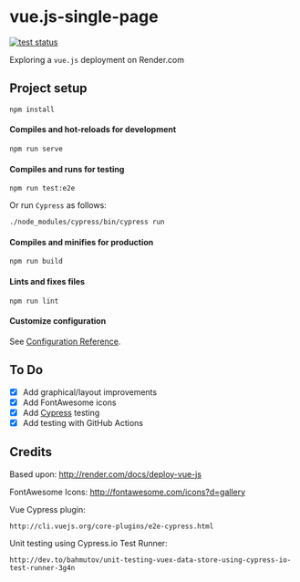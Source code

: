 # vue.js-single-page

[![test status](https://github.com/mramshaw/VueRender/workflows/tests/badge.svg?branch=master)](https://github.com/mramshaw/VueRender/actions)

Exploring a `vue.js` deployment on Render.com

## Project setup
```
npm install
```

#### Compiles and hot-reloads for development
```
npm run serve
```

#### Compiles and runs for testing

```
npm run test:e2e
```

Or run `Cypress` as follows:

```
./node_modules/cypress/bin/cypress run
```

#### Compiles and minifies for production
```
npm run build
```

#### Lints and fixes files
```
npm run lint
```

#### Customize configuration
See [Configuration Reference](https://cli.vuejs.org/config/).

## To Do

- [x] Add graphical/layout improvements
- [x] Add FontAwesome icons
- [x] Add [Cypress](http://cypress.io) testing
- [x] Add testing with GitHub Actions

## Credits

Based upon: http://render.com/docs/deploy-vue-js

FontAwesome Icons: http://fontawesome.com/icons?d=gallery

Vue Cypress plugin:

    http://cli.vuejs.org/core-plugins/e2e-cypress.html

Unit testing using Cypress.io Test Runner:

    http://dev.to/bahmutov/unit-testing-vuex-data-store-using-cypress-io-test-runner-3g4n
